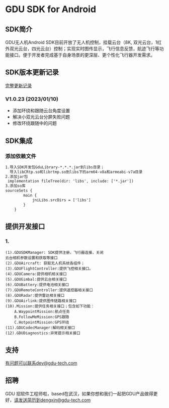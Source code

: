 # GDU SDK for Android

## SDK简介
GDU无人机Android SDK目前开放了无人机控制，挂载云台（8K,
双光云台，1红外双光云台，四光云台）控制；实现实时图传显示，飞行信息反馈，航迹飞行等功能接口。便于开发者完成基于自身场景的更深层、更个性化飞行器开发需求。


## SDK版本更新记录

   [完整更新记录](https://github.com/GduDeveloper/Mobile-SDK/blob/master/document/UPDATE_VERSION.md)

### V1.0.23 (2023/01/10)

*   添加环绕和跟随云台角度设置
*   解决小双光云台分屏失败问题
*   修改环绕跟随中的问题


## SDK集成
### 添加依赖文件
~~~xml
1.导入SDK开发包GduLibrary-*.*.*.jar到libs目录；
  导入libCRtp.so和librtmp.so到libs下的arm64-v8a和armeabi-v7a目录
2.添加jar包
 implementation fileTree(dir: 'libs', include: ['*.jar'])
3.添加so库
sourceSets {
        main {
            jniLibs.srcDirs = ['libs']
        }
    }
~~~
## 提供开发接口
### 1.
    (1).GDUSDKManager: SDK提供注册，飞行器连接，关闭
    云台相机参数设置和获取等接口
    (2).GDUAircraft: 获取无人机系统各组件；
    (3).GDUFlightController:提供飞控相关接口。
    (4).GDUCamera:提供相机相关接口
    (5).GDUGimbal:提供云台相关接口
    (6).GDUBattery:提供电池相关接口
    (7).GDURemoteController:提供遥控器相关接口
    (8).GDURadar:提供雷达相关接口
    (9).GDUAirlink:提供图传链路相关接口
    (10).Mission:提供任务相关接口；包含如下功能：
        A.WaypointMission:航点任务
        B.FollowMeMission:GPS跟随
        C.HotpointMission:GPS环绕
    (11).GDUCodecManager:解码相关接口
    (12).GDUDiagnostics:异常提示相关接口
    
## 支持
   有问题可以联系dev@gdu-tech.com

## 招聘
GDU 招软件工程师啦，based在武汉，如果你想和我们一起把GDU产品做得更好，请发送简历到dengxin@gdu-tech.com
   
   
